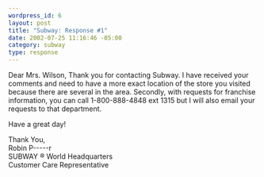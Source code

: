 ```yaml
--- 
wordpress_id: 6
layout: post
title: "Subway: Response #1"
date: 2002-07-25 11:16:46 -05:00
category: subway
type: response
---
```

Dear Mrs. Wilson,
Thank you for contacting Subway.  I have received your comments and need to have a more exact location of the store you visited because there are several in the area.  Secondly, with requests for franchise information, you can call 1-800-888-4848 ext 1315 but I will also email your requests to that department.

Have a great day!

Thank You,    
Robin P-----r  
SUBWAY ® World Headquarters  
Customer Care Representative
